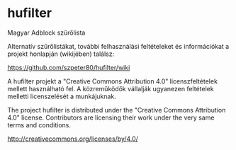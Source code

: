 hufilter
========

Magyar Adblock szűrőlista

Alternatív szűrőlistákat, további felhasználási feltételeket és információkat a projekt honlapján (wikijében) találsz:

https://github.com/szpeter80/hufilter/wiki


A hufilter projekt a "Creative Commons Attribution 4.0" licenszfeltételek mellett használható fel. 
A közreműködők vállalják ugyanezen feltételek melletti licenszelését a munkájuknak.

The project hufilter is distributed under the "Creative Commons Attribution 4.0" license. 
Contributors are licensing their work under the very same terms and conditions.

http://creativecommons.org/licenses/by/4.0/

